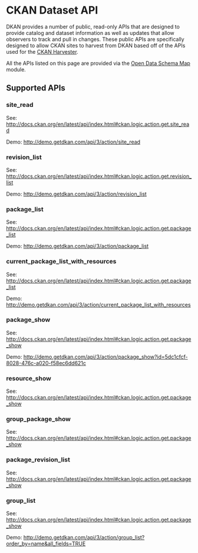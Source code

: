 # CKAN Dataset API

DKAN provides a number of public, read-only APIs that are designed to provide catalog and dataset information as well as updates that allow observers to track and pull in changes.  These public APIs are specifically designed to allow CKAN sites to harvest from DKAN based off of the APIs used for the [CKAN Harvester](https://github.com/ckan/ckanext-harvest/tree/master/ckanext/harvest/harvesters).

All the APIs listed on this page are provided via the [Open Data Schema Map](https://github.com/GetDKAN/open_data_schema_map) module.

## Supported APIs

### site_read

See: <http://docs.ckan.org/en/latest/api/index.html#ckan.logic.action.get.site_read>

Demo: <http://demo.getdkan.com/api/3/action/site_read>

### revision_list

See: <http://docs.ckan.org/en/latest/api/index.html#ckan.logic.action.get.revision_list>

Demo: <http://demo.getdkan.com/api/3/action/revision_list>

### package_list

See: <http://docs.ckan.org/en/latest/api/index.html#ckan.logic.action.get.package_list>

Demo: <http://demo.getdkan.com/api/3/action/package_list>

### current_package_list_with_resources

See: <http://docs.ckan.org/en/latest/api/index.html#ckan.logic.action.get.package_list>

Demo: <http://demo.getdkan.com/api/3/action/current_package_list_with_resources>

### package_show

See: <http://docs.ckan.org/en/latest/api/index.html#ckan.logic.action.get.package_show>

Demo: <http://demo.getdkan.com/api/3/action/package_show?id=5dc1cfcf-8028-476c-a020-f58ec6dd621c>

### resource_show

See: <http://docs.ckan.org/en/latest/api/index.html#ckan.logic.action.get.package_show>

### group_package_show

See: <http://docs.ckan.org/en/latest/api/index.html#ckan.logic.action.get.package_show>

### package_revision_list

See: <http://docs.ckan.org/en/latest/api/index.html#ckan.logic.action.get.package_show>

### group_list

See:  <http://docs.ckan.org/en/latest/api/index.html#ckan.logic.action.get.package_show>

Demo: <http://demo.getdkan.com/api/3/action/group_list?order_by=name&all_fields=TRUE>
